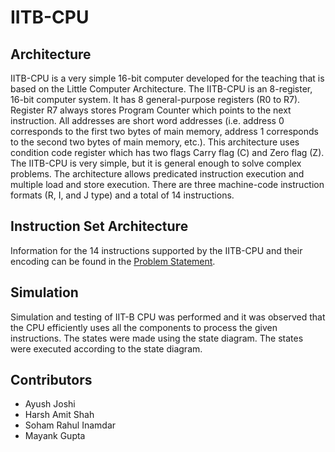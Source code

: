 # IITB-CPU
## Architecture
IITB-CPU is a very simple 16-bit computer developed for the teaching that is based on the Little
Computer Architecture. The IITB-CPU is an 8-register, 16-bit computer system. It has 8 general-purpose
registers (R0 to R7). Register R7 always stores Program Counter which points to the next instruction. All
addresses are short word addresses (i.e. address 0 corresponds to the first two bytes of main memory,
address 1 corresponds to the second two bytes of main memory, etc.). This architecture uses condition
code register which has two flags Carry flag (C) and Zero flag (Z). The IITB-CPU is very simple, but it is
general enough to solve complex problems. The architecture allows predicated instruction execution
and multiple load and store execution. There are three machine-code instruction formats (R, I, and J
type) and a total of 14 instructions.

## Instruction Set Architecture
Information for the 14 instructions supported by the IITB-CPU and their encoding can be found in the [Problem Statement](https://github.com/SohamInamdar142857/EE224_16_bit_CPU/blob/main/EE224-IITB-CPU-Project.pdf).

## Simulation
Simulation and testing of IIT-B CPU was performed and it was observed that the CPU efficiently uses all the components to process the given instructions. The states were made using the state diagram. The states were executed according to the state diagram.

## Contributors
* Ayush Joshi
* Harsh Amit Shah
* Soham Rahul Inamdar
* Mayank Gupta
